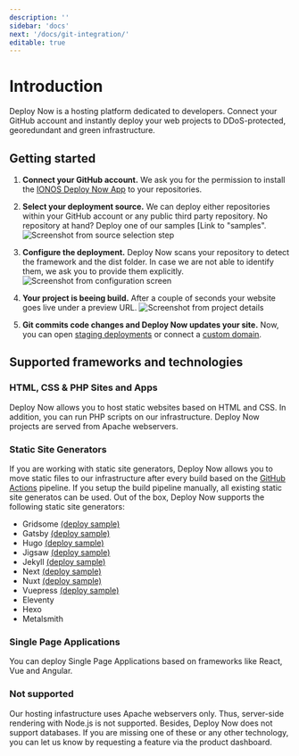 ```yaml
---
description: ''
sidebar: 'docs'
next: '/docs/git-integration/'
editable: true
---
```


# Introduction

Deploy Now is a hosting platform dedicated to developers. Connect your GitHub account and instantly deploy your web projects to DDoS-protected, georedundant and green infrastructure.

## Getting started
  
1. **Connect your GitHub account.** We ask you for the permission to install the [IONOS Deploy Now App](https://github.com/apps/ionos-deploy-now) to your repositories.  
    
1. **Select your deployment source.** We can deploy either repositories within your GitHub account or any public third party repository. No repository at hand? Deploy one of our samples [Link to "samples". 
![Screenshot from source selection step](/source-selection.jpg)  
  
1. **Configure the deployment.** Deploy Now scans your repository to detect the framework and the dist folder. In case we are not able to identify them, we ask you to provide them explicitly.
![Screenshot from configuration screen](/confirm-configuration.jpg)

1. **Your project is beeing build.** After a couple of seconds your website goes live under a preview URL. 
![Screenshot from project details](/project-details.jpg)

1. **Git commits code changes and Deploy Now updates your site.** Now, you can open [staging deployments](/docs/staging-deployments/) or connect a [custom domain](/docs/domain-tls/).

## Supported frameworks and technologies

### HTML, CSS & PHP Sites and Apps
Deploy Now allows you to host static websites based on HTML and CSS. In addition, you can run PHP scripts on our infrastructure. Deploy Now projects are served from Apache webservers. 

### Static Site Generators
If you are working with static site generators, Deploy Now allows you to move static files to our infrastructure after every build based on the [GitHub Actions](https://github.com/features/actions) pipeline. If you setup the build pipeline manually, all existing static site generatos can be used. Out of the box, Deploy Now supports the following static site generators:  

- Gridsome [(deploy sample)](/docs/framework-samples/#hello-gridsome)
- Gatsby [(deploy sample)](/docs/framework-samples/#hello-gatsby)
- Hugo [(deploy sample)](/docs/framework-samples/#hello-hugo)
- Jigsaw [(deploy sample)](/docs/framework-samples/#hello-jigsaw)
- Jekyll [(deploy sample)](/docs/framework-samples/#hello-jekyll)
- Next [(deploy sample)](/docs/framework-samples/#hello-next)
- Nuxt [(deploy sample)](/docs/framework-samples/#hello-nuxt)
- Vuepress [(deploy sample)](/docs/framework-samples/#hello-vuepress)
- Eleventy
- Hexo
- Metalsmith

### Single Page Applications
You can deploy Single Page Applications based on frameworks like React, Vue and Angular.

### Not supported
Our hosting infastructure uses Apache webservers only. Thus, server-side rendering with Node.js is not supported. Besides, Deploy Now does not support databases. If you are missing one of these or any other technology, you can let us know by requesting a feature via the product dashboard.
